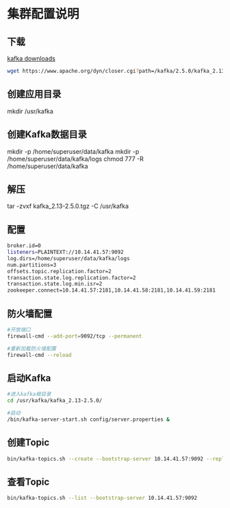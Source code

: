 # 集群配置说明

## 下载

[kafka downloads](https://kafka.apache.org/downloads)

```bash
wget https://www.apache.org/dyn/closer.cgi?path=/kafka/2.5.0/kafka_2.13-2.5.0.tgz
```

## 创建应用目录

mkdir /usr/kafka

## 创建Kafka数据目录

mkdir -p /home/superuser/data/kafka
mkdir -p /home/superuser/data/kafka/logs
chmod 777 -R /home/superuser/data/kafka

## 解压

tar -zvxf kafka_2.13-2.5.0.tgz -C /usr/kafka

## 配置

```bash
broker.id=0
listeners=PLAINTEXT://10.14.41.57:9092
log.dirs=/home/superuser/data/kafka/logs
num.partitions=3
offsets.topic.replication.factor=2
transaction.state.log.replication.factor=2
transaction.state.log.min.isr=2
zookeeper.connect=10.14.41.57:2181,10.14.41.58:2181,10.14.41.59:2181
```

## 防火墙配置

```bash
#开放端口
firewall-cmd --add-port=9092/tcp --permanent

#重新加载防火墙配置
firewall-cmd --reload
```

## 启动Kafka

```bash
#进入kafka根目录
cd /usr/kafka/kafka_2.13-2.5.0/

#启动
/bin/kafka-server-start.sh config/server.properties &
```

## 创建Topic

```bash
bin/kafka-topics.sh --create --bootstrap-server 10.14.41.57:9092 --replication-factor 2 --partitions 3 --topic test-topic
```

## 查看Topic

```bash
bin/kafka-topics.sh --list --bootstrap-server 10.14.41.57:9092
```
